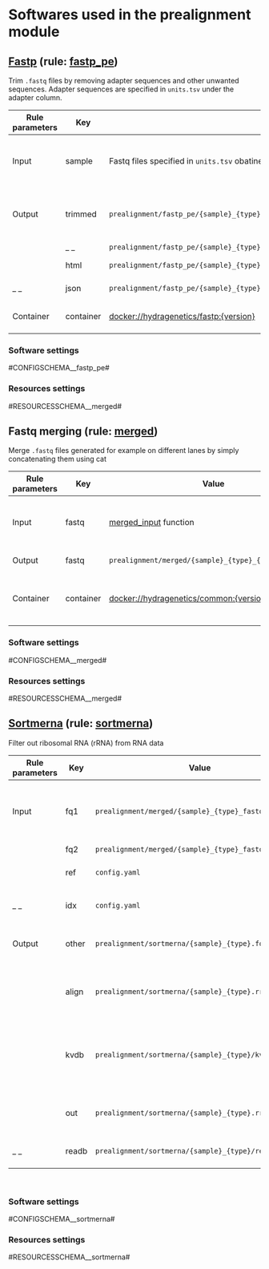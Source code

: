 # Softwares used in the prealignment module

## [Fastp](https://github.com/OpenGene/fastp) (rule: [fastp_pe](https://github.com/hydra-genetics/prealignment/blob/develop/workflow/rules/fastp.smk))
Trim `.fastq` files by removing adapter sequences and other unwanted sequences. Adapter sequences are specified in `units.tsv` under the adapter column.

| Rule parameters | Key | Value | Description |
|-|-|-|-|
| Input | sample | Fastq files specified in `units.tsv` obatined by [get_fastq_file](https://github.com/hydra-genetics/hydra-genetics/blob/develop/hydra_genetics/utils/units.py) | Untrimmed `.fastq` files from the same sample |
| Output | trimmed | `prealignment/fastp_pe/{sample}_{type}_{flowcell}_{lane}_{barcode}_fastq1.fastq.gz` | Trimmed `.fastq` files from the same sample |
| |_ _| `prealignment/fastp_pe/{sample}_{type}_{flowcell}_{lane}_{barcode}_fastq2.fastq.gz` |_ _|
| | html | `prealignment/fastp_pe/{sample}_{type}_{flowcell}_{lane}_{barcode}_fastp.html` | html QC report |
|_ _| json | `prealignment/fastp_pe/{sample}_{type}_{flowcell}_{lane}_{barcode}_fastp.html` | json QC report |
| Container | container | [docker://hydragenetics/fastp:{version}](https://hub.docker.com/r/hydragenetics/fastp) | fastp docker container |

### Software settings

#CONFIGSCHEMA__fastp_pe#

### Resources settings

#RESOURCESSCHEMA__merged#


## Fastq merging (rule: [merged](https://github.com/hydra-genetics/prealignment/blob/develop/workflow/rules/merged.smk))
Merge `.fastq` files generated for example on different lanes by simply concatenating them using cat  

| Rule parameters | Key | Value | Description |
|-|-|-|-|
| Input | fastq | [merged_input](https://github.com/hydra-genetics/prealignment/blob/develop/workflow/rules/common.smk) function | Several `.fastq` files from the same sample |
| Output | fastq | `prealignment/merged/{sample}_{type}_{read}.fastq.gz` | Merged `.fastq` file |
| Container | container | [docker://hydragenetics/common:{version}](https://hub.docker.com/r/hydragenetics/common) | General hydra-genetics docker container |

### Software settings

#CONFIGSCHEMA__merged#

### Resources settings

#RESOURCESSCHEMA__merged#


## [Sortmerna](https://github.com/biocore/sortmerna) (rule: [sortmerna](https://github.com/hydra-genetics/prealignment/blob/develop/workflow/rules/sortmerna.smk))
Filter out ribosomal RNA (rRNA) from RNA data  

| Rule parameters | Key | Value | Description |
|-|-|-|-|
| Input | fq1 | `prealignment/merged/{sample}_{type}_fastq1.fastq.gz` | Unfiltered merged `.fastq` files from the same sample |
| | fq2 | `prealignment/merged/{sample}_{type}_fastq1.fastq.gz` |_ _|
| | ref | `config.yaml` | Fasta reference genome |
|_ _| idx | `config.yaml` | Sortmera index directory |
| Output | other | `prealignment/sortmerna/{sample}_{type}.fq.gz` | rRNA filtered merged `.fastq` file |
| | align | `prealignment/sortmerna/{sample}_{type}.rrna.fq.gz` |  Fastq with reads that align to ribosomal rna |
| | kvdb | `prealignment/sortmerna/{sample}_{type}/kvdb` |  workdir kvd with key-value datastore for alignment results |
| | out | `prealignment/sortmerna/{sample}_{type}.rrna.log` |  workdir readb with temporary read info |
|_ _| readb | `prealignment/sortmerna/{sample}_{type}/readb` |  Sortmeras ribosomal log file |

<br />

### Software settings

#CONFIGSCHEMA__sortmerna#

### Resources settings

#RESOURCESSCHEMA__sortmerna#
